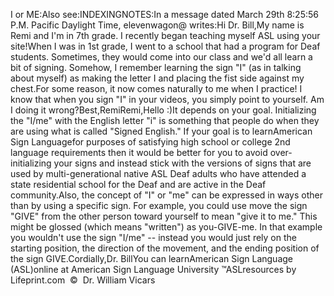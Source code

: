 I or ME:Also see:INDEXINGNOTES:In a message dated March 29th 8:25:56 P.M. Pacific Daylight Time, elevenwagon@ writes:Hi Dr. Bill,My name is Remi and I'm in 7th grade. I recently began 
					teaching myself ASL using your site!When I 
					was in 1st grade, I went to a school that had a program for 
					Deaf students. Sometimes, they would come into our class and 
					we'd all learn a bit of signing. Somehow, I remember 
					learning the sign "I" (as in talking about myself) as making 
					the letter I and placing the fist side against my chest.For some reason, it now comes naturally to me when I 
					practice! I know that when you sign "I" in your videos, you 
					simply point to yourself. Am I doing it wrong?Best,RemiRemi,Hello :)It depends on your goal. Initializing the "I/me" with the 
				English letter "i" is something that people do when they are 
				using what is called "Signed English." If your goal is to learnAmerican Sign Languagefor purposes of satisfying high 
				school or college 2nd language requirements then it would be 
				better for you to avoid over-initializing your signs and instead 
				stick with the versions of signs that are used by 
				multi-generational native ASL Deaf adults who have attended a 
				state residential school for the Deaf and are active in the Deaf 
				community.Also, the concept of "I" or "me" can be expressed in ways other 
				than by using a specific sign. For example, you could use move 
				the sign "GIVE" from the other person toward yourself to mean 
				"give it to me." This might be glossed (which means "written") 
				as you-GIVE-me. In that example you wouldn't use the sign "I/me" 
				-- instead you would just rely on the starting position, the 
				direction of the movement, and the ending position of the sign 
				GIVE.Cordially,Dr. BillYou can learnAmerican Sign Language (ASL)online at American Sign Language University ™ASLresources by Lifeprint.com  ©  Dr. William Vicars